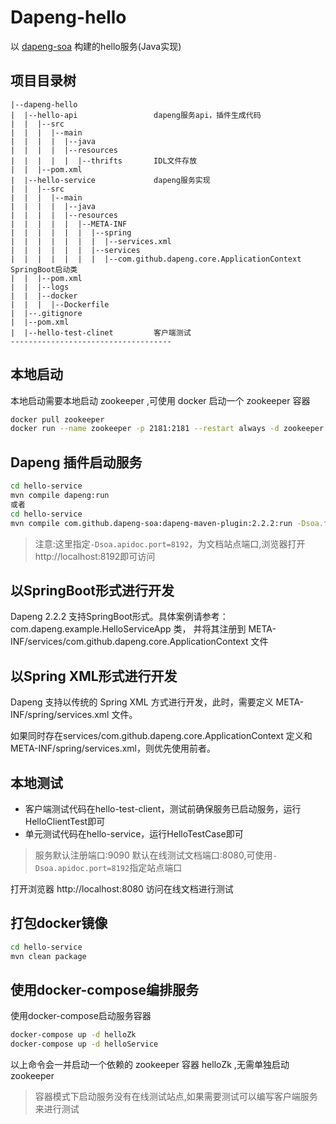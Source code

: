 # Dapeng-hello
以 [dapeng-soa](https://github.com/dapeng-soa/dapeng-soa) 构建的hello服务(Java实现)

## 项目目录树
```
|--dapeng-hello
|  |--hello-api                 dapeng服务api，插件生成代码
|  |  |--src
|  |  |  |--main
|  |  |  |  |--java
|  |  |  |  |--resources
|  |  |  |  |  |--thrifts       IDL文件存放
|  |  |--pom.xml
|  |--hello-service             dapeng服务实现
|  |  |--src
|  |  |  |--main
|  |  |  |  |--java
|  |  |  |  |--resources
|  |  |  |  |  |--META-INF
|  |  |  |  |  |  |--spring
|  |  |  |  |  |  |  |--services.xml
|  |  |  |  |  |  |--services
|  |  |  |  |  |  |  |--com.github.dapeng.core.ApplicationContext   SpringBoot启动类
|  |  |--pom.xml
|  |  |--logs
|  |  |--docker
|  |  |  |--Dockerfile          
|  |--.gitignore
|  |--pom.xml
|  |--hello-test-clinet         客户端测试
------------------------------------
```

## 本地启动
本地启动需要本地启动 zookeeper ,可使用 docker 启动一个 zookeeper 容器
```bash
docker pull zookeeper
docker run --name zookeeper -p 2181:2181 --restart always -d zookeeper
```
## Dapeng 插件启动服务

```bash
cd hello-service
mvn compile dapeng:run
或者
cd hello-service
mvn compile com.github.dapeng-soa:dapeng-maven-plugin:2.2.2:run -Dsoa.freq.limit.enable=false -Dsoa.apidoc.port=8192
```
> 注意:这里指定`-Dsoa.apidoc.port=8192`，为文档站点端口,浏览器打开http://localhost:8192即可访问

## 以SpringBoot形式进行开发
Dapeng 2.2.2 支持SpringBoot形式。具体案例请参考：com.dapeng.example.HelloServiceApp 类，
并将其注册到 META-INF/services/com.github.dapeng.core.ApplicationContext 文件

## 以Spring XML形式进行开发
Dapeng 支持以传统的 Spring XML 方式进行开发，此时，需要定义 META-INF/spring/services.xml 文件。

如果同时存在services/com.github.dapeng.core.ApplicationContext 定义和 META-INF/spring/services.xml，则优先使用前者。

## 本地测试
- 客户端测试代码在hello-test-client，测试前确保服务已启动服务，运行HelloClientTest即可
- 单元测试代码在hello-service，运行HelloTestCase即可
>服务默认注册端口:9090
>默认在线测试文档端口:8080,可使用`-Dsoa.apidoc.port=8192`指定站点端口

打开浏览器 http://localhost:8080 访问在线文档进行测试

## 打包docker镜像

```bash
cd hello-service
mvn clean package
```

## 使用docker-compose编排服务
使用docker-compose启动服务容器
```bash
docker-compose up -d helloZk
docker-compose up -d helloService
```
以上命令会一并启动一个依赖的 zookeeper 容器 helloZk ,无需单独启动 zookeeper

> 容器模式下启动服务没有在线测试站点,如果需要测试可以编写客户端服务来进行测试






